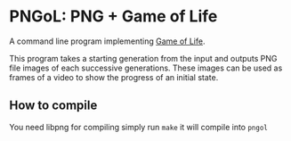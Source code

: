 PNGoL: PNG + Game of Life
============

A command line program implementing [Game of Life][1].

This program takes a starting generation from the input and
outputs PNG file images of each successive generations.
These images can be used as frames of a video to show the progress
of an initial state.


How to compile
--------------
You need libpng for compiling
simply run `make`
it will compile into `pngol`


[1]: https://en.wikipedia.org/wiki/Conway%27s_Game_of_Life
